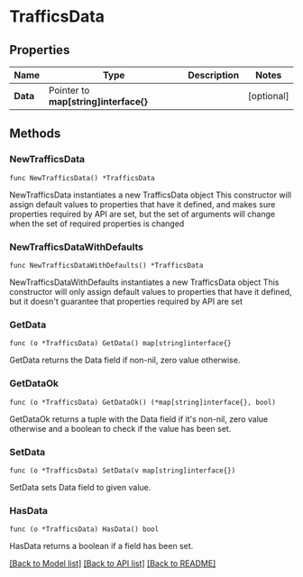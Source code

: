 # TrafficsData

## Properties

Name | Type | Description | Notes
------------ | ------------- | ------------- | -------------
**Data** | Pointer to **map[string]interface{}** |  | [optional] 

## Methods

### NewTrafficsData

`func NewTrafficsData() *TrafficsData`

NewTrafficsData instantiates a new TrafficsData object
This constructor will assign default values to properties that have it defined,
and makes sure properties required by API are set, but the set of arguments
will change when the set of required properties is changed

### NewTrafficsDataWithDefaults

`func NewTrafficsDataWithDefaults() *TrafficsData`

NewTrafficsDataWithDefaults instantiates a new TrafficsData object
This constructor will only assign default values to properties that have it defined,
but it doesn't guarantee that properties required by API are set

### GetData

`func (o *TrafficsData) GetData() map[string]interface{}`

GetData returns the Data field if non-nil, zero value otherwise.

### GetDataOk

`func (o *TrafficsData) GetDataOk() (*map[string]interface{}, bool)`

GetDataOk returns a tuple with the Data field if it's non-nil, zero value otherwise
and a boolean to check if the value has been set.

### SetData

`func (o *TrafficsData) SetData(v map[string]interface{})`

SetData sets Data field to given value.

### HasData

`func (o *TrafficsData) HasData() bool`

HasData returns a boolean if a field has been set.


[[Back to Model list]](HOW-TO.md#documentation-for-models) [[Back to API list]](HOW-TO.md#documentation-for-api-endpoints) [[Back to README]](HOW-TO.md)


